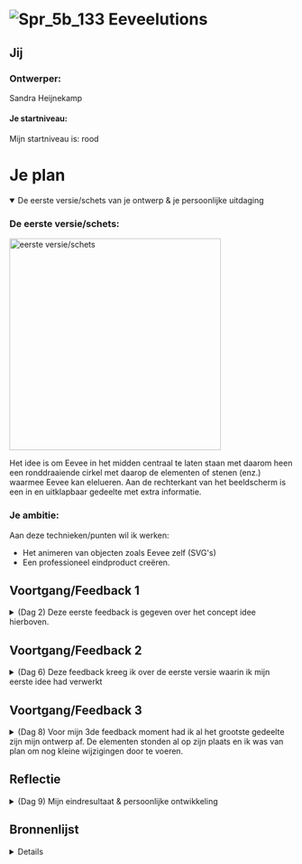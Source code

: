 # ![Spr_5b_133](https://user-images.githubusercontent.com/90039351/199193843-080f68fb-9f9a-4005-9b8f-49d0c7d953d8.png) Eeveelutions

## Jij

### Ontwerper:
Sandra Heijnekamp

#### Je startniveau:
Mijn startniveau is: rood


# Je plan

<details open>
  <summary>De eerste versie/schets van je ontwerp & je persoonlijke uitdaging</summary>

  ### De eerste versie/schets:
  <img src="https://user-images.githubusercontent.com/90039351/199998019-e32c9629-e9ed-4f93-a32c-22470fd375a2.jpg" width="375px" alt="eerste versie/schets">
  
  Het idee is om Eevee in het midden centraal te laten staan met daarom heen een ronddraaiende cirkel met daarop de elementen of stenen (enz.) waarmee Eevee kan elelueren. Aan de rechterkant van het beeldscherm is een in en uitklapbaar gedeelte met extra informatie. 

  ### Je ambitie: 
  Aan deze technieken/punten wil ik werken:
  - Het animeren van objecten zoals Eevee zelf (SVG's)
  - Een professioneel eindproduct creëren. 
  
 
</details>




## Voortgang/Feedback 1

<details>
  <summary>(Dag 2) Deze eerste feedback is gegeven over het concept idee hierboven.</summary>
  
  ### Feedback punten
  - Het concept past goed bij de opdracht. Leuk dat je specifieke elementen heb uitgezocht die je goed en duidelijk terug laat zien.
  - De schetsen mogen nog iets verder uitgewerkt worden.
  - Idee: je kan misschien de evolutie stenen een leuke animatie geven als je er overheen hovert.
  - Misschien dat er bij elke evolutie er een bijpassende achtergrond komt?
  - Misschien nog een geluidje van eevee erbij?
  - Of een achtegrond muziekje van pokemon
  - Die eevee die je aan het begin ziet voor de evolutie blijer laten kijken of misschien laten zwaaien naar de gebruiker. Zo is eevee meer interactief met de gebruiker.

  ### Bevinding 1:
  Er zijn veel kansen die ik kan benutten om de gebruiker interactie te laten hebben met Eevee buiten het alleen laten evolueren

  #### oplossing:
  Ik wilde het echter niet te complexe maken in het begin. Eerst de basis goed maken voordat ik extra's verder aan ga toepassen, 2 weken zijn namelijk zo om.


  ### Bevinding 2:
  Kijk naar of je geluid toe kunt voegen.

  #### oplossing:
  Ook dit punt heb ik op de lange baan geschoven, eerst de basis.



  ### Bevinding 3:
  Het is een goed idee om de schetsen nog wat verder uit te werken. Ik had nu een idee waar ik zelf helemaal weg van was en ben dan ook meteen begonnen met het kijken of ik Eevee alvast kon laten bewegen. Dit koste me meteen dan ook de rest van de eerste dag.

</details>




## Voortgang/Feedback 2

<details>
  <summary>(Dag 6) Deze feedback kreeg ik over de eerste versie waarin ik mijn eerste idee had verwerkt</summary>
  
<img src="https://user-images.githubusercontent.com/90039351/201092844-fd0bad6e-15ef-42c1-ab2e-279fb534ae55.png" width="375px" alt="Versie van 2de feedback">
  
  Ik had hierbij de elementen om Eevee heen gezet en deze op verschillende manieren laten draaien. Ook kon Eevee al evolueren, echter zaten nog niet alle versies van de evoluties er nog in. Ook waren nier alle icoontjes nog compleet.
  
  ### Feedback punten
  - Het is saai ("te makkelijk") om de informatie in te laten vliegen vanaf de zijkant.
  - Verander de div's in figures.
  - De pagina is niet bestuurbaar via tab/ niet alle elementen die een button horen te zijn zijn buttons.
  - Je CSS properties zijn niet overal op dezelfde volgorde
  - Kijk nog eens naar de lijn diktes.
  
  
  ### Bevinding 1:
  In mijn eerste ontwerp leek het me leuk om informatie te laten tonen doormiddel van een kader aan de rechterkant van het scherm in te laten sliden. Dit werd door de docent als saai betiteld en moest ik op zoek naar een nieuw idee.

  #### oplossing:
Ik bedacht om het ontwerp volledig te focussen of visuals en het zelf ontdekken welke gevolgen welke acties hebben. Hierbij is er wel een cheat sheet verborgen zodat de gebruiker wel kan ontdekken wat hij of zij moet doen om een bepaalde eeveelution te krijgen. 



  ### Bevinding 2:
Ik had veel div's gebruikt uit gemak, deze heb ik veranderd in andere passendere elementen.



  ### Bevinding 3:
Ik werk in een niet vaste volgorde van de CSS properties, over het algemeen staat de plaatsing bovenin en daarna is het vaak random. Uit tijdgebrek heb ik dit niet verder aangepast.
  
### Bevinding 4:
De pagina is niet te besturen door toetsenbord. 
  
#### oplossing:
  Uit tijdgebrek heb ik niet de bestaande elementen aangepast om hieraan wel te voldoen. Wel heb ik nieuwe elementen voorzien van deze functie.

  
  ### Bevinding 5:
  De lijn dikte is niet overal even dik. 
  
   #### oplossing:
  Ik heb gekeken voor een aantal vervangen de iconen. Deze zijn echter erg lastig te vinden daarom heb ik ervoor gekozen om een verschil te houden in lijn dikte tussen de stenen en eevee.
  
</details>




## Voortgang/Feedback 3

<details>
  <summary>(Dag 8) Voor mijn 3de feedback moment had ik al het grootste gedeelte zijn mijn ontwerp af. De elementen stonden al op zijn plaats en ik was van plan om nog kleine wijzigingen door te voeren.     
</summary>
  <img src="https://user-images.githubusercontent.com/90039351/201049213-26337bf9-0907-49e1-abfe-b848de10dd89.png" width="375px" alt="Versie van 3de feedback">
  
  ### Feedback punten
  - Het ziet er erg goed uit, het is een leuk idee, heb niet zoveel puntjes.
  - Je kan nog wat spelen met het font.
  - Let erop dat je je bronnen overal benoemd.
  - Extra comments toevoegen wat wat precies doet.
  - Zou ook nog even naar de animatie van het evolueren. 

  
  ### Bevinding 1:
  Ik was me ervan bewust dat ik nog wat moest gaan doen voor het lettertype. Ik had tot nu toe met een standaard neutraal font gewerkt en me vooral gefocust op de rest van de elementen. 
  
 <img src="https://user-images.githubusercontent.com/90039351/201051494-bdb476ba-9232-4532-ac5c-e93fca1d4aea.png" width="375px" alt="Font van 3de feedback">
    
  #### oplossing:
  Ik ben op zoek gegaan naar Pokemon fonts en fonts die in het verlengde daarvan liggen. Ik kwam een costum font tegen die lijkt op het font dat in het Pokemon spel Let's Go Pikachu and Eevee wordt gebruikt. Dat vond ik erg passen bij het thema.
  
  <img src="https://user-images.githubusercontent.com/90039351/201052506-50559f52-f6aa-40e6-b67b-e1ece026aef9.png" width="375px" alt="Font na 3de feedback">
  <img src="https://user-images.githubusercontent.com/90039351/201052518-ec86fb67-a384-47b7-b4bb-c7c39d75db82.png" width="375px" alt="Font na 3de feedback">


  ### Bevinding 2:
  Ik heb me de afgelopen dagen gefocust op alles goedzetten en werkend krijgen. Hierdoor is de basis animatie voor het evolueren niet meer werkend en niet meer passend.

  #### oplossing:
  Ik heb een nieuwe animatie gemaakt voor het evolueren, waardoor de ervaring één geheel wordt.

  ### Bevinding 3:
  Ik moet meer bronnen gaan toevoegen. Op dit moment had ik nog niet veel bronnen verwerkt.
  
  ### Bevinding 4:
  De overdraagbaarheid zal toenemen als ik meer uitleggende comments zal plaatsen. Hierdoor zullen andere mensen beter weten wat er met elk stukje code gebeurd. Op dit moment heb ik het al wel opgedeeld in de verschillende elementen. Vanwege gebrek aan tijd heb ik dit niet verder uitgewerkt, maar het is iets waar ik in de toekomst aan zal denken.
  
  

</details>




## Reflectie

<details>
  <summary>(Dag 9) Mijn eindresultaat & persoonlijke ontwikkeling</summary>

  ### Je uitkomst - karakteristiek screenshot(s):
  
  
<img width="375px" alt="final ontwerp" src="https://user-images.githubusercontent.com/90039351/201097879-26bbb71d-1df8-43d1-a5f0-f507ed5f0870.png">
<img width="375px" alt="Schermafbeelding 2022-11-10 om 14 02 45" src="https://user-images.githubusercontent.com/90039351/201098792-7c6ffa2e-f388-4097-94ca-6af6ea131e57.png">
<img width="375px" alt="Schermafbeelding 2022-11-10 om 14 03 23" src="https://user-images.githubusercontent.com/90039351/201098805-2da71ee8-3024-421e-978d-6310d29f2706.png">


  ### Dit ging goed/Heb ik geleerd: 
Ik heb me verder ontwikkeld in CSS. Zo heb ik me verdiept in het transformeren van onderdelen in een svg en elementen op een tegenstrijdige manier laten bewegen, zo draaien de stenen en om hun as en om Eevee heen. Ook heb ik een klein gedeelte gelezen over hoe SVG's schalen. Ook heb ik mezelf tot het uitterste gepusht om het idee wat ik voor ogen had te kunnen verwerkelijke. 


  ### Dit was lastig/Is niet gelukt:
Ik heb al mijn tijd gestoken in het coderen en het doen dat dingen zoals de readme en de schetsen wat werden weggedrukt. Vooral toen ik de tijdsdruk begon te voelen, heb ik de volle focussen op het coderen gelegd. Hierdoor ben ik wel vergekomen, maar zag ik het halverwege niet meer zo zitten. Al hoewel ik erg trots ben op het eindresultaat heb ik alsnog een lijstje met dingen die ik het liefst ook nog toe had willen voegen. Zoals een SVG animatie op een ander soort manier dan dat ik nu heb.
</details>





## Bronnenlijst

<details>

Pokemon research
1. https://www.serebii.net/pokedex-swsh/eevee/
2. https://www.pokemon.com/us/pokedex/eevee
3. https://bulbapedia.bulbagarden.net/wiki/Eevee_(Pok%C3%A9mon)
4. https://pokemon.fandom.com/wiki/Evolutionary_Stones#Thunder_Stone
5. https://shiny-pokemon.fandom.com/wiki/Jolteon

CSS research
1. https://www.sarasoueidan.com/blog/svg-object-fit/
2. https://www.sarasoueidan.com/blog/svg-coordinate-systems/
3. https://www.sarasoueidan.com/demos/interactive-svg-coordinate-system/
4. https://developer.mozilla.org/en-US/docs/Web/CSS/aspect-ratio
5. https://css-tricks.com/the-shapes-of-css/
6. https://www.w3docs.com/learn-css/fill.html
  
CSS Cheat sheet/Tools/Generator
1. https://css-tricks.com/snippets/css/a-guide-to-flexbox/
2. https://html-css-js.com/css/generator/box-shadow/
3. https://www.fontsquirrel.com/tools/webfont-generator
4. https://matthewlein.com/tools/ceaser
5. https://codepen.io/anthonydugois/pen/mewdyZ <- Voor basis inzichten
  
JS
1. https://developer.mozilla.org/en-US/docs/Web/API/Element/animationend_event
2. https://developer.mozilla.org/en-US/docs/Web/API/HTMLElement/drop_event
3. https://developer.mozilla.org/en-US/docs/Web/API/HTMLElement/dragstart_event
4. https://stackoverflow.com/questions/29884654/button-that-refreshes-the-page-on-click
  
Afbeeldingen
  1. https://toppng.com/heart-pokemon-filled-icon-icon-PNG-free-PNG-Images_127650
  2. https://bulbapedia.bulbagarden.net/wiki/Evolution_stone
  3. https://www.pokemon.com/nl/pokedex/eevee <- Handmatig SVGs van gemaakt.
  4. Pokemon Sword Nintendo Switch -> Screenshots -> Achtergrond afbeeldingen 
  
Font
  1. https://www.deviantart.com/mucrush/art/Font-Pack-Let-s-Go-Pikachu-and-Eevee-773910894
  
</details>

